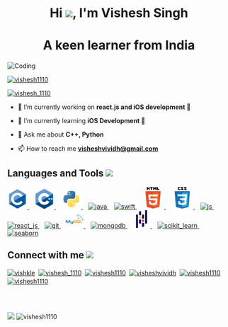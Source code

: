 <h1 align="center">Hi <img src="https://media.giphy.com/media/hvRJCLFzcasrR4ia7z/giphy.gif" width="30">, I'm Vishesh Singh</h1>
<h1 align="center">A keen learner from India</h1>

<img align="center" alt="Coding" height="450" width="600" src="https://cdn.dribbble.com/users/1162077/screenshots/3848914/media/7ed7d5ca074b48b328150e5a231e8d1f.gif">

<p align="left"> <a href="https://github.com/ryo-ma/github-profile-trophy"><img src="https://github-profile-trophy.vercel.app/?username=vishesh1110" alt="vishesh1110" /></a> </p>

<p align="left"> <a href="https://twitter.com/vishesh_1110" target="blank"><img src="https://img.shields.io/twitter/follow/vishesh_1110?logo=twitter&style=for-the-badge" alt="vishesh_1110" /></a> </p>

- 🔭 I’m currently working on **react.js and iOS development 🍎**

- 🌱 I’m currently learning **iOS Development 🍎**

- 💬 Ask me about **C++, Python**

- 📫 How to reach me **visheshvividh@gmail.com**

<h2 align="left">Languages and Tools <img src = "https://media2.giphy.com/media/QssGEmpkyEOhBCb7e1/giphy.gif?cid=ecf05e47a0n3gi1bfqntqmob8g9aid1oyj2wr3ds3mg700bl&rid=giphy.gif" width = 30px></h2>

<p align="left"> 
    <a href="https://www.cprogramming.com/" target="_blank" rel="noreferrer"> <img src="https://raw.githubusercontent.com/devicons/devicon/master/icons/c/c-original.svg" alt="c" width="45" height="45"/> </a>&nbsp;&nbsp;
    <a href="https://www.w3schools.com/cpp/" target="_blank" rel="noreferrer"> <img src="https://raw.githubusercontent.com/devicons/devicon/master/icons/cplusplus/cplusplus-original.svg" alt="cplusplus" width="45" height="45"/> </a>&nbsp;&nbsp;
    <a href="https://www.python.org" target="_blank" rel="noreferrer"> <img src="https://raw.githubusercontent.com/devicons/devicon/master/icons/python/python-original.svg" alt="python" width="45" height="45"/> </a>&nbsp;&nbsp;
    <a href="https://docs.oracle.com/en/java/" target="_blank" rel="noreferrer"> <img src="https://www.svgrepo.com/show/303388/java-4-logo.svg" alt="java" width="45" height="45"/> </a>&nbsp;&nbsp;
    <a href="https://www.swift.org/" target="_blank" rel="noreferrer"> <img src="https://www.svgrepo.com/show/452110/swift.svg" alt="swift" width="45" height="45"/> </a>&nbsp;&nbsp;
    <a href="https://www.w3.org/html/" target="_blank" rel="noreferrer"> <img src="https://raw.githubusercontent.com/devicons/devicon/master/icons/html5/html5-original-wordmark.svg" alt="html5" width="50" height="50"/> </a>&nbsp;&nbsp;
    <a href="https://www.w3schools.com/css/" target="_blank" rel="noreferrer"> <img src="https://raw.githubusercontent.com/devicons/devicon/master/icons/css3/css3-original-wordmark.svg" alt="css3" width="50" height="50"/> </a>&nbsp;&nbsp;
    <a href="https://www.w3schools.com/js/" target="_blank" rel="noreferrer"> <img src="https://www.svgrepo.com/show/349419/javascript.svg" alt="js" width="40" height="40"/> </a>&nbsp;&nbsp;
    <a href="https://react.dev/" target="_blank" rel="noreferrer"> <img src="https://www.svgrepo.com/show/452092/react.svg" alt="react_js" width="40" height="40"/> </a>&nbsp;&nbsp;
    <a href="https://git-scm.com/" target="_blank" rel="noreferrer"> <img src="https://www.vectorlogo.zone/logos/git-scm/git-scm-icon.svg" alt="git" width="40" height="40"/> </a>&nbsp;&nbsp;
    <a href="https://www.mysql.com/" target="_blank" rel="noreferrer"> <img src="https://raw.githubusercontent.com/devicons/devicon/master/icons/mysql/mysql-original-wordmark.svg" alt="mysql" width="40" height="40"/> </a>&nbsp;&nbsp;
    <a href="https://www.mongodb.com/lp/cloud/atlas/try4?utm_source=google&utm_campaign=search_gs_pl_evergreen_atlas_general-phrase_prosp-brand_gic-null_ww-multi_ps-all_desktop_eng_lead&utm_term=mongodb&utm_medium=cpc_paid_search&utm_ad=p&utm_ad_campaign_id=11295578158&adgroup=116363205048&cq_cmp=11295578158&gad_source=1&gclid=Cj0KCQjww5u2BhDeARIsALBuLnPkn0c7bCsk9xblngZeYyHuXBPhPXaPVJQTIcC_2MDi5_suNgb_3KsaAtInEALw_wcB" target="_blank" rel="noreferrer"> <img src="https://github.com/user-attachments/assets/5d77bab1-d864-4931-9314-fb1db0e77ba3" alt="mongodb" width="40" height="40"/> </a>&nbsp;&nbsp;
    <a href="https://pandas.pydata.org/" target="_blank" rel="noreferrer"> <img src="https://raw.githubusercontent.com/devicons/devicon/2ae2a900d2f041da66e950e4d48052658d850630/icons/pandas/pandas-original.svg" alt="pandas" width="40" height="40"/> </a>&nbsp;&nbsp;
    <a href="https://scikit-learn.org/" target="_blank" rel="noreferrer"> <img src="https://upload.wikimedia.org/wikipedia/commons/0/05/Scikit_learn_logo_small.svg" alt="scikit_learn" width="40" height="40"/> </a>&nbsp;&nbsp;
    <a href="https://seaborn.pydata.org/" target="_blank" rel="noreferrer"> <img src="https://seaborn.pydata.org/_images/logo-mark-lightbg.svg" alt="seaborn" width="40" height="40"/> </a> 
</p>


<h2 align="left">Connect with me <img src = "https://www.svgrepo.com/show/489904/connect.svg" width = 40px></h2>

<p align="left">
    <a href="https://linkedin.com/in/vishkle" target="blank"><img align="center" src="https://raw.githubusercontent.com/rahuldkjain/github-profile-readme-generator/master/src/images/icons/Social/linked-in-alt.svg" alt="vishkle" height="30" width="40" /></a>&nbsp;
    <a href="https://twitter.com/vishesh_1110" target="blank"><img align="center" src="https://cdn.punchng.com/wp-content/uploads/2023/07/24084806/Twitter-new-logo.jpeg" alt="vishesh_1110" height="30" width="40" /></a>&nbsp;
    <a href="https://www.leetcode.com/vishesh1110" target="blank"><img align="center" src="https://raw.githubusercontent.com/rahuldkjain/github-profile-readme-generator/master/src/images/icons/Social/leet-code.svg" alt="vishesh1110" height="30" width="40" /></a>&nbsp;
    <a href="https://auth.geeksforgeeks.org/user/visheshvividh" target="blank"><img align="center" src="https://raw.githubusercontent.com/rahuldkjain/github-profile-readme-generator/master/src/images/icons/Social/geeks-for-geeks.svg" alt="visheshvividh" height="30" width="40" /></a>&nbsp;
    <a href="https://stackoverflow.com/users/vishesh1110" target="blank"><img align="center" src="https://raw.githubusercontent.com/rahuldkjain/github-profile-readme-generator/master/src/images/icons/Social/stack-overflow.svg" alt="vishesh1110" height="30" width="40" /></a>&nbsp;
    <a href="https://www.codechef.com/users/vishesh1110" target="blank"><img align="center" src="https://cdn.jsdelivr.net/npm/simple-icons@3.1.0/icons/codechef.svg" alt="vishesh1110" height="30" width="40" /></a>&nbsp;
    
</p>

<br></br>

<p><img align="left" src="https://github-readme-stats.vercel.app/api/top-langs/?username=vishesh1110&layout=compact&hide=html&theme=radical" /></p>

<p>&nbsp;<img align="center" src="https://github-readme-stats.vercel.app/api?username=vishesh1110&show_icons=true&locale=en&theme=radical" alt="vishesh1110" /></p>
